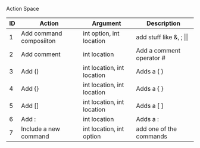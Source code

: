 Action Space

| ID | Action | Argument | Description | 
|----|--------|----------|-------------|
| 1  | Add command composiiton | int option, int location | add stuff like &, ; \|\| | 
| 2  | Add comment | int location | Add a comment operator # | 
| 3  | Add () | int location, int location | Adds a ( ) |
| 4  | Add {} | int location, int location | Adds a { } |
| 5  | Add [] | int location, int location | Adds a [ ] |
| 6  | Add :  | int location | Adds a : |
| 7  | Include a new command | int location, int option | add one of the commands 
 

